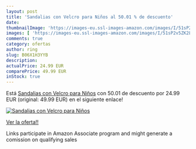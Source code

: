 ```yaml
---
layout: post
title: 'Sandalias con Velcro para Niños al 50.01 % de descuento'
date: 
thumbnailImage: 'https://images-eu.ssl-images-amazon.com/images/I/51sP2v5ZK2L._SL200_.jpg'
images: [ 'https://images-eu.ssl-images-amazon.com/images/I/51sP2v5ZK2L._SL200_.jpg' ]
comments: true
category: ofertas
author: ring
slug: B06X1H3YYB
description:
actualPrice: 24.99 EUR
comparePrice: 49.99 EUR
inStock: true
---
```


Está [Sandalias con Velcro para Niños](https://www.amazon.es/dp/B06X1H3YYB/?tag=tolees-21) con 50.01 de descuento por 24.99 EUR (original: 49.99 EUR) en el siguiente enlace!

[![Sandalias con Velcro para Niños](https://images-eu.ssl-images-amazon.com/images/I/51sP2v5ZK2L._SL200_.jpg)](https://www.amazon.es/dp/B06X1H3YYB/?tag=tolees-21)

[Ver la oferta!!](https://www.amazon.es/dp/B06X1H3YYB/?tag=tolees-21)

Links participate in Amazon Associate program and might generate a comission on qualifying sales


